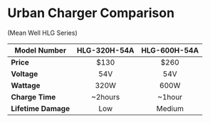 # Urban Charger Comparison

(Mean Well HLG Series)

|**Model Number**     | HLG-320H-54A | HLG-600H-54A |
|-----------------    |:------------:|:------------:|
|**Price**            |$130          |$260          |
|**Voltage**          |54V           |54V           |
|**Wattage**          |320W          |600W          |
|**Charge Time**      |~2hours       |~1hour        |
|**Lifetime Damage**  |Low           |Medium        |
